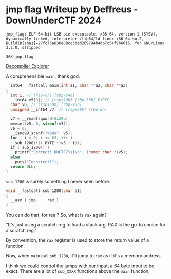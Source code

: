 # jmp flag Writeup by Deffreus - DownUnderCTF 2024

```$ file jmp_flag 
jmp_flag: ELF 64-bit LSB pie executable, x86-64, version 1 (SYSV), dynamically linked, interpreter /lib64/ld-linux-x86-64.so.2, BuildID[sha1]=27fc75a630e88cc3ded269794b4db7c54f9b6615, for GNU/Linux 3.2.0, stripped
```
```$ du -h jmp_flag
36K	jmp_flag
```

[Decompiler Explorer](https://dogbolt.org/?id=7584071c-42e6-46d8-a4ea-6a1a69ff6973)

A comprehensible `main`, thank god.

```jmp_flag.c
__int64 __fastcall main(int a1, char **a2, char **a3)
{
  int i; // [rsp+Ch] [rbp-54h]
  __int64 v5[8]; // [rsp+10h] [rbp-50h] BYREF
  char v6; // [rsp+50h] [rbp-10h]
  unsigned __int64 v7; // [rsp+58h] [rbp-8h]

  v7 = __readfsqword(0x28u);
  memset(v5, 0, sizeof(v5));
  v6 = 0;
  __isoc99_scanf("%64s", v5);
  for ( i = 0; i <= 63; ++i )
    sub_1280(*((_BYTE *)v5 + i));
  if ( sub_1200() )
    printf("Correct! DUCTF{%s}\n", (const char *)v5);
  else
    puts("Incorrect!");
  return 0LL;
}
```


`sub_1280` is surely something I never seen before.

```jmp_flag.c
void __fastcall sub_1280(char a1)
{
  __asm { jmp     rax }
}
```

You can do that, for real?
So, what is `rax` again?

"It's just using a scratch reg to load a stack arg. RAX is the go-to choice for a scratch reg."

By convention, the `rax` register is used to store the return value of a function.

Now, when `main` call `sub_1280`, it'll jump to `rax` as if it's a memory address.

I think we could control the jumps with our input, a 64 byte input to be exact.
There are a lot of `sub_XXXX` functions above the `main` function, 

